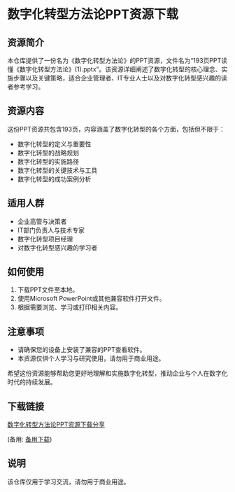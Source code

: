 # 数字化转型方法论PPT资源下载

## 资源简介

本仓库提供了一份名为《数字化转型方法论》的PPT资源，文件名为“193页PPT读懂《数字化转型方法论》(1).pptx”。该资源详细阐述了数字化转型的核心理念、实施步骤以及关键策略，适合企业管理者、IT专业人士以及对数字化转型感兴趣的读者参考学习。

## 资源内容

这份PPT资源共包含193页，内容涵盖了数字化转型的各个方面，包括但不限于：

- 数字化转型的定义与重要性
- 数字化转型的战略规划
- 数字化转型的实施路径
- 数字化转型的关键技术与工具
- 数字化转型的成功案例分析

## 适用人群

- 企业高管与决策者
- IT部门负责人与技术专家
- 数字化转型项目经理
- 对数字化转型感兴趣的学习者

## 如何使用

1. 下载PPT文件至本地。
2. 使用Microsoft PowerPoint或其他兼容软件打开文件。
3. 根据需要浏览、学习或打印相关内容。

## 注意事项

- 请确保您的设备上安装了兼容的PPT查看软件。
- 本资源仅供个人学习与研究使用，请勿用于商业用途。

希望这份资源能够帮助您更好地理解和实施数字化转型，推动企业与个人在数字化时代的持续发展。

## 下载链接
[数字化转型方法论PPT资源下载分享](https://pan.quark.cn/s/7fe0281b878b) 

(备用: [备用下载](https://pan.baidu.com/s/1lDGuXyDC4E-swj_rZGwvmg?pwd=1234))

## 说明

该仓库仅用于学习交流，请勿用于商业用途。

